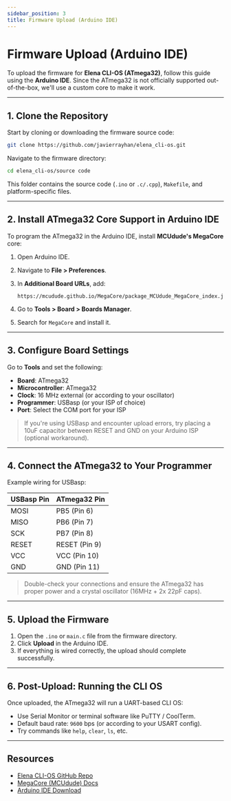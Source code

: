 ```yaml
---
sidebar_position: 3
title: Firmware Upload (Arduino IDE)
---
```


# Firmware Upload (Arduino IDE)

To upload the firmware for **Elena CLI-OS (ATmega32)**, follow this guide using the **Arduino IDE**. Since the ATmega32 is not officially supported out-of-the-box, we'll use a custom core to make it work.

---

## 1. Clone the Repository

Start by cloning or downloading the firmware source code:

```bash
git clone https://github.com/javierrayhan/elena_cli-os.git
```

Navigate to the firmware directory:

```bash
cd elena_cli-os/source code
```

This folder contains the source code (`.ino` or `.c/.cpp`), `Makefile`, and platform-specific files.

---

## 2. Install ATmega32 Core Support in Arduino IDE

To program the ATmega32 in the Arduino IDE, install **MCUdude's MegaCore** core:

1. Open Arduino IDE.
2. Navigate to **File > Preferences**.
3. In **Additional Board URLs**, add:

   ```
   https://mcudude.github.io/MegaCore/package_MCUdude_MegaCore_index.json
   ```
4. Go to **Tools > Board > Boards Manager**.
5. Search for `MegaCore` and install it.

---

## 3. Configure Board Settings

Go to **Tools** and set the following:

* **Board**: ATmega32
* **Microcontroller**: ATmega32
* **Clock**: 16 MHz external (or according to your oscillator)
* **Programmer**: USBasp (or your ISP of choice)
* **Port**: Select the COM port for your ISP

> If you're using USBasp and encounter upload errors, try placing a 10uF capacitor between RESET and GND on your Arduino ISP (optional workaround).

---

## 4. Connect the ATmega32 to Your Programmer

Example wiring for USBasp:

| USBasp Pin | ATmega32 Pin  |
| ---------- | ------------- |
| MOSI       | PB5 (Pin 6)   |
| MISO       | PB6 (Pin 7)   |
| SCK        | PB7 (Pin 8)   |
| RESET      | RESET (Pin 9) |
| VCC        | VCC (Pin 10)  |
| GND        | GND (Pin 11)  |

> Double-check your connections and ensure the ATmega32 has proper power and a crystal oscillator (16MHz + 2x 22pF caps).

---

## 5. Upload the Firmware

1. Open the `.ino` or `main.c` file from the firmware directory.
2. Click **Upload** in the Arduino IDE.
3. If everything is wired correctly, the upload should complete successfully.

---

## 6. Post-Upload: Running the CLI OS

Once uploaded, the ATmega32 will run a UART-based CLI OS:

* Use Serial Monitor or terminal software like PuTTY / CoolTerm.
* Default baud rate: `9600` bps (or according to your USART config).
* Try commands like `help`, `clear`, `ls`, etc.

---

## Resources

* [Elena CLI-OS GitHub Repo](https://github.com/javierrayhan/elena_cli-os)
* [MegaCore (MCUdude) Docs](https://github.com/MCUdude/MegaCore)
* [Arduino IDE Download](https://www.arduino.cc/en/software)
